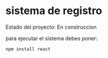 <h1> sistema de registro</h1>

Estado del proyecto: En construccion 

para ejecutar el sistema debes poner:

```npm install react```                                                	
